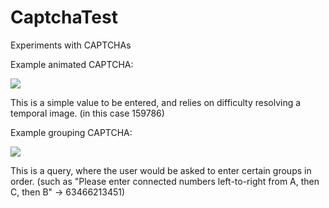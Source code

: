 CaptchaTest
==========

Experiments with CAPTCHAs

Example animated CAPTCHA:

<img src="https://raw.githubusercontent.com/i-e-b/CaptchaTest/master/AnimatedCaptcha.gif"/>

This is a simple value to be entered, and relies on difficulty resolving a temporal image. (in this case 159786)

Example grouping CAPTCHA:

<img src="https://raw.githubusercontent.com/i-e-b/CaptchaTest/master/GroupingCaptcha.gif"/>

This is a query, where the user would be asked to enter certain groups in order. (such as "Please enter connected numbers left-to-right from A, then C, then B" -> 63466213451)

